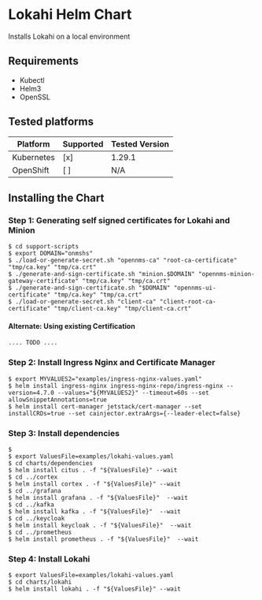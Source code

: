 # Lokahi Helm Chart
Installs Lokahi on a local environment

## Requirements
* Kubectl
* Helm3
* OpenSSL

## Tested platforms
| Platform    | Supported   | Tested Version     |
| ----------- | ----------- | ----------- |
| Kubernetes  | [x]       | 1.29.1     |
| OpenShift   | [ ]        | N/A     |

## Installing the Chart
### Step 1: Generating self signed certificates for Lokahi and Minion
```
$ cd support-scripts
$ export DOMAIN="onmshs"
$ ./load-or-generate-secret.sh "opennms-ca" "root-ca-certificate" "tmp/ca.key" "tmp/ca.crt"
$ ./generate-and-sign-certificate.sh "minion.$DOMAIN" "opennms-minion-gateway-certificate" "tmp/ca.key" "tmp/ca.crt" 
$ ./generate-and-sign-certificate.sh "$DOMAIN" "opennms-ui-certificate" "tmp/ca.key" "tmp/ca.crt"
$ ./load-or-generate-secret.sh "client-ca" "client-root-ca-certificate" "tmp/client-ca.key" "tmp/client-ca.crt" 
```

#### Alternate: Using existing Certification
```
.... TODO ....
```


### Step 2: Install Ingress Nginx and Certificate Manager
```
$ export MYVALUES2="examples/ingress-nginx-values.yaml"
$ helm install ingress-nginx ingress-nginx-repo/ingress-nginx --version=4.7.0 --values="${MYVALUES2}" --timeout=60s --set allowSnippetAnnotations=true
$ helm install cert-manager jetstack/cert-manager --set installCRDs=true --set cainjector.extraArgs={--leader-elect=false} 
```

### Step 3: Install dependencies
```
$
$ export ValuesFile=examples/lokahi-values.yaml
$ cd charts/dependencies
$ helm install citus . -f "${ValuesFile}" --wait
$ cd ../cortex 
$ helm install cortex . -f "${ValuesFile}" --wait
$ cd ../grafana
$ helm install grafana . -f "${ValuesFile}"  --wait
$ cd ../kafka
$ helm install kafka . -f "${ValuesFile}"  --wait
$ cd ../keycloak
$ helm install keycloak . -f "${ValuesFile}"  --wait
$ cd ../prometheus
$ helm install prometheus . -f "${ValuesFile}"  --wait
```

### Step 4: Install Lokahi
```
$ export ValuesFile=examples/lokahi-values.yaml
$ cd charts/lokahi
$ helm install lokahi . -f "${ValuesFile}" --wait
```